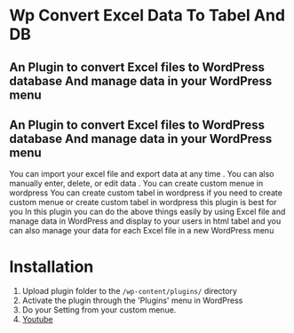 # Wp Convert Excel Data To Tabel And DB 

## An Plugin to convert Excel files to WordPress database And manage data in your WordPress menu 

## An Plugin to convert Excel files to WordPress database And manage data in your WordPress menu 
You can import  your excel file  and export data at any time  .
You can also manually enter, delete, or edit data . 
You can create custom menue in wordpress
You can create custom tabel in wordpress
if you need to create custom  menue or create custom tabel in wordpress this plugin is best for you
In this plugin you can do the above things easily by using Excel file and manage data in WordPress and display to your users in html tabel  and you can also manage your data for each Excel file in a new WordPress menu

# Installation

1. Upload plugin folder to the `/wp-content/plugins/` directory
2. Activate the plugin through the 'Plugins' menu in WordPress
3. Do your Setting from your custom menue. 
3.  [Youtube]( https://youtu.be/C6Nx21W1TjI)
